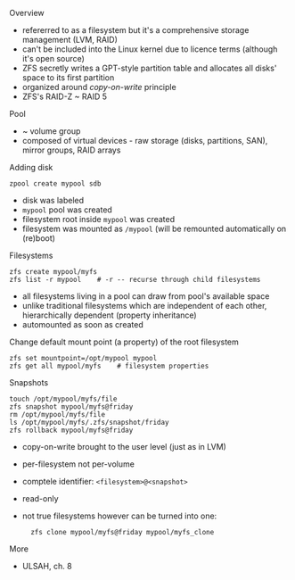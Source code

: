 Overview

* refererred to as a filesystem but it's a comprehensive storage management (LVM, RAID)
* can't be included into the Linux kernel due to licence terms (although it's open source)
* ZFS secretly writes a GPT-style partition table and allocates all disks' space to its first partition
* organized around *copy-on-write* principle
* ZFS's RAID-Z ~ RAID 5

Pool

* ~ volume group
* composed of virtual devices - raw storage (disks, partitions, SAN), mirror groups, RAID arrays

Adding disk

    zpool create mypool sdb
    
* disk was labeled
* `mypool` pool was created
* filesystem root inside `mypool` was created
* filesystem was mounted as `/mypool` (will be remounted automatically on (re)boot)

Filesystems

    zfs create mypool/myfs
    zfs list -r mypool    # -r -- recurse through child filesystems

* all filesystems living in a pool can draw from pool's available space
* unlike traditional filesystems which are independent of each other, hierarchically dependent (property inheritance)
* automounted as soon as created

Change default mount point (a property) of the root filesystem

    zfs set mountpoint=/opt/mypool mypool
    zfs get all mypool/myfs    # filesystem properties

Snapshots

    touch /opt/mypool/myfs/file
    zfs snapshot mypool/myfs@friday
    rm /opt/mypool/myfs/file
    ls /opt/mypool/myfs/.zfs/snapshot/friday
    zfs rollback mypool/myfs@friday

* copy-on-write brought to the user level (just as in LVM)
* per-filesystem not per-volume
* comptele identifier: `<filesystem>@<snapshot>`
* read-only
* not true filesystems however can be turned into one:

        zfs clone mypool/myfs@friday mypool/myfs_clone

More

* ULSAH, ch. 8
